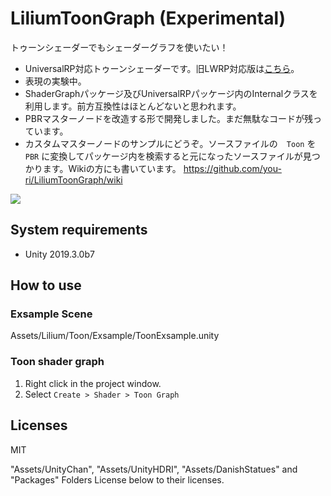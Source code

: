 # LiliumToonGraph (Experimental)

トゥーンシェーダーでもシェーダーグラフを使いたい！

+ UniversalRP対応トゥーンシェーダーです。旧LWRP対応版は[こちら](https://github.com/you-ri/LiliumToonGraph/tree/lwrp)。
+ 表現の実験中。
+ ShaderGraphパッケージ及びUniversalRPパッケージ内のInternalクラスを利用します。前方互換性はほとんどないと思われます。
+ PBRマスターノードを改造する形で開発しました。まだ無駄なコードが残っています。
+ カスタムマスターノードのサンプルにどうぞ。ソースファイルの　`Toon` を `PBR` に変換してパッケージ内を検索すると元になったソースファイルが見つかります。Wikiの方にも書いています。 https://github.com/you-ri/LiliumToonGraph/wiki

![](https://github.com/you-ri/LiliumToonGraph/blob/master/Docs/screenshot.png?raw=true)


## System requirements

+ Unity 2019.3.0b7

## How to use

### Exsample Scene
Assets/Lilium/Toon/Exsample/ToonExsample.unity

### Toon shader graph
1. Right click in the project window.
2. Select `Create > Shader > Toon Graph`

## Licenses

MIT

"Assets/UnityChan", "Assets/UnityHDRI", "Assets/DanishStatues" and "Packages" Folders License below to their licenses.
